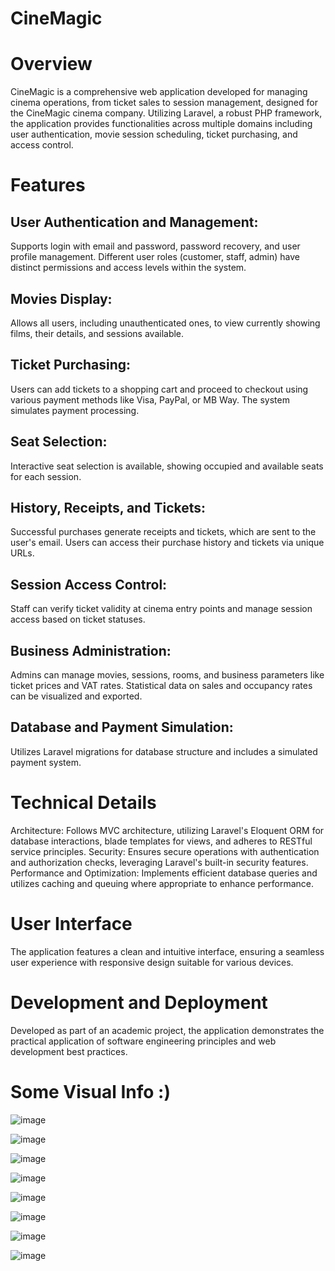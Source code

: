 
# CineMagic
# Overview

CineMagic is a comprehensive web application developed for managing cinema operations, from ticket sales to session management, designed for the CineMagic cinema company. Utilizing Laravel, a robust PHP framework, the application provides functionalities across multiple domains including user authentication, movie session scheduling, ticket purchasing, and access control.

# Features

## User Authentication and Management: 
Supports login with email and password, password recovery, and user profile management. Different user roles (customer, staff, admin) have distinct permissions and access levels within the system.
## Movies Display: 
Allows all users, including unauthenticated ones, to view currently showing films, their details, and sessions available.
## Ticket Purchasing: 
Users can add tickets to a shopping cart and proceed to checkout using various payment methods like Visa, PayPal, or MB Way. The system simulates payment processing.
## Seat Selection: 
Interactive seat selection is available, showing occupied and available seats for each session.
## History, Receipts, and Tickets: 
Successful purchases generate receipts and tickets, which are sent to the user's email. Users can access their purchase history and tickets via unique URLs.
## Session Access Control: 
Staff can verify ticket validity at cinema entry points and manage session access based on ticket statuses.
## Business Administration: 
Admins can manage movies, sessions, rooms, and business parameters like ticket prices and VAT rates. Statistical data on sales and occupancy rates can be visualized and exported.
## Database and Payment Simulation: 
Utilizes Laravel migrations for database structure and includes a simulated payment system.

# Technical Details

Architecture: Follows MVC architecture, utilizing Laravel's Eloquent ORM for database interactions, blade templates for views, and adheres to RESTful service principles.
Security: Ensures secure operations with authentication and authorization checks, leveraging Laravel's built-in security features.
Performance and Optimization: Implements efficient database queries and utilizes caching and queuing where appropriate to enhance performance.

# User Interface

The application features a clean and intuitive interface, ensuring a seamless user experience with responsive design suitable for various devices.

# Development and Deployment

Developed as part of an academic project, the application demonstrates the practical application of software engineering principles and web development best practices.

# Some Visual Info :)

![image](https://github.com/GabrielNeves24/CineMagic/assets/100974974/d9c19b20-5e2e-4fa8-9c11-2172b7855f53)

![image](https://github.com/GabrielNeves24/CineMagic/assets/100974974/c7a28b1c-d1f9-4fdd-8641-859cea2190da)

![image](https://github.com/GabrielNeves24/CineMagic/assets/100974974/0573d886-3d31-4891-b578-05eecd09ec66)

![image](https://github.com/GabrielNeves24/CineMagic/assets/100974974/a0176e43-6888-4b12-9ffc-78b51e15f8e5)

![image](https://github.com/GabrielNeves24/CineMagic/assets/100974974/a7fc36f4-5a97-4d59-ad85-7563a0ee45a9)

![image](https://github.com/GabrielNeves24/CineMagic/assets/100974974/7f757590-4b9c-4a7f-b9ae-842aff22b043)

![image](https://github.com/GabrielNeves24/CineMagic/assets/100974974/213e320b-a1b6-467c-9ca5-6d2915a1c575)

![image](https://github.com/GabrielNeves24/CineMagic/assets/100974974/d1262326-369c-4665-a586-e2470b361a12)


